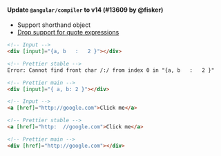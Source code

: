#### Update `@angular/compiler` to v14 (#13609 by @fisker)

- Support shorthand object
- [Drop support for quote expressions](https://github.com/angular/angular/pull/44915)

<!-- prettier-ignore -->
```html
<!-- Input -->
<div [input]="{a, b   :   2 }"></div>

<!-- Prettier stable -->
Error: Cannot find front char /:/ from index 0 in "{a, b   :   2 }"

<!-- Prettier main -->
<div [input]="{ a, b: 2 }"></div>
```

<!-- prettier-ignore -->
```html
<!-- Input -->
<a [href]="http://google.com">Click me</a>

<!-- Prettier stable -->
<a [href]="http:  //google.com">Click me</a>

<!-- Prettier main -->
<div [href]="http://google.com"></div>
```
